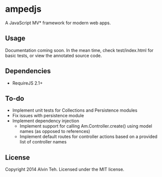 ampedjs
=========

A JavaScript MV* framework for modern web apps.

Usage
-------

Documentation coming soon. In the mean time, check test/index.html for basic tests, or view the annotated source code.

Dependencies
-------

* RequireJS 2.1+

To-do
-------

* Implement unit tests for Collections and Persistence modules
* Fix issues with persistence module
* Implement dependency injection
  * Implement support for calling Am.Controller.create() using model names (as opposed to references)
  * Implement default routes for controller actions based on a provided list of controller names

License
-------
Copyright 2014 Alvin Teh.
Licensed under the MIT license.
